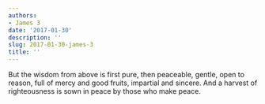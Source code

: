 ```yaml
---
authors:
- James 3
date: '2017-01-30'
description: ''
slug: 2017-01-30-james-3
title: ''
---
```

But the wisdom from above is first pure, then peaceable, gentle, open to reason, full of mercy and good fruits, impartial and sincere. And a harvest of righteousness is sown in peace by those who make peace.



